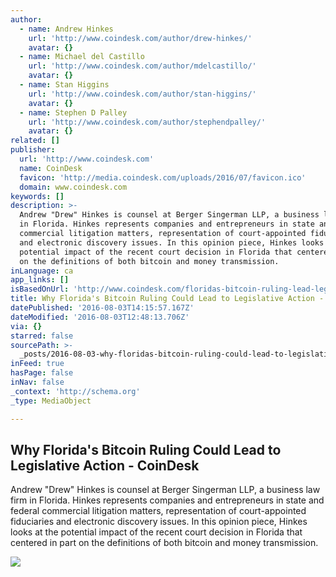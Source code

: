 ```yaml
---
author:
  - name: Andrew Hinkes
    url: 'http://www.coindesk.com/author/drew-hinkes/'
    avatar: {}
  - name: Michael del Castillo
    url: 'http://www.coindesk.com/author/mdelcastillo/'
    avatar: {}
  - name: Stan Higgins
    url: 'http://www.coindesk.com/author/stan-higgins/'
    avatar: {}
  - name: Stephen D Palley
    url: 'http://www.coindesk.com/author/stephendpalley/'
    avatar: {}
related: []
publisher:
  url: 'http://www.coindesk.com'
  name: CoinDesk
  favicon: 'http://media.coindesk.com/uploads/2016/07/favicon.ico'
  domain: www.coindesk.com
keywords: []
description: >-
  Andrew "Drew" Hinkes is counsel at Berger Singerman LLP, a business law firm
  in Florida. Hinkes represents companies and entrepreneurs in state and federal
  commercial litigation matters, representation of court-appointed fiduciaries
  and electronic discovery issues. In this opinion piece, Hinkes looks at the
  potential impact of the recent court decision in Florida that centered in part
  on the definitions of both bitcoin and money transmission.
inLanguage: ca
app_links: []
isBasedOnUrl: 'http://www.coindesk.com/floridas-bitcoin-ruling-lead-legislative-action/'
title: Why Florida's Bitcoin Ruling Could Lead to Legislative Action - CoinDesk
datePublished: '2016-08-03T14:15:57.167Z'
dateModified: '2016-08-03T12:48:13.706Z'
via: {}
starred: false
sourcePath: >-
  _posts/2016-08-03-why-floridas-bitcoin-ruling-could-lead-to-legislative-actio.md
inFeed: true
hasPage: false
inNav: false
_context: 'http://schema.org'
_type: MediaObject

---
```

<article style=""><h1>Why Florida's Bitcoin Ruling Could Lead to Legislative Action - CoinDesk</h1><p>Andrew "Drew" Hinkes is counsel at Berger Singerman LLP, a business law firm in Florida. Hinkes represents companies and entrepreneurs in state and federal commercial litigation matters, representation of court-appointed fiduciaries and electronic discovery issues. In this opinion piece, Hinkes looks at the potential impact of the recent court decision in Florida that centered in part on the definitions of both bitcoin and money transmission.</p><img src="https://media.coindesk.com/uploads/2016/08/Justice2.jpg" /></article>